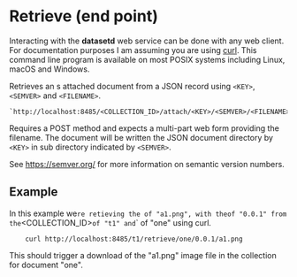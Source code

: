 
Retrieve (end point)
====================

Interacting with the __datasetd__ web service can be done with any web client. For documentation purposes I am assuming you are using [curl](https://curl.se/). This command line program is available on most POSIX systems including Linux, macOS and Windows.

Retrieves an s attached document from a JSON record using `<KEY>`, `<SEMVER>` and `<FILENAME>`.

    `http://localhost:8485/<COLLECTION_ID>/attach/<KEY>/<SEMVER>/<FILENAME>`

Requires a POST method and expects a multi-part web form providing the filename. The document will be written the JSON document directory by `<KEY>` in sub directory indicated by `<SEMVER>`.

See https://semver.org/ for more information on semantic version numbers.

Example
-------

In this example we`re retieving the `<FILENAME>` of "a1.png", with the `<SEMVER>` of "0.0.1" from the `<COLLECTION_ID>` of "t1" and `<KEY>`
of "one" using curl.

```shell
    curl http://localhost:8485/t1/retrieve/one/0.0.1/a1.png
```

This should trigger a download of the "a1.png" image file in the
collection for document "one".

